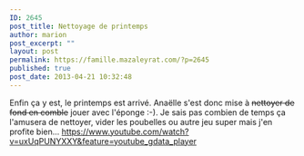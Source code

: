 ```yaml
---
ID: 2645
post_title: Nettoyage de printemps
author: marion
post_excerpt: ""
layout: post
permalink: https://famille.mazaleyrat.com/?p=2645
published: true
post_date: 2013-04-21 10:32:48
---
```

Enfin ça y est, le printemps est arrivé. Anaëlle s'est donc mise à <strike>nettoyer de fond en comble</strike> jouer avec l'éponge :-). 
Je sais pas combien de temps ça l'amusera de nettoyer, vider les poubelles ou autre jeu super mais j'en profite bien...
https://www.youtube.com/watch?v=uxUqPUNYXXY&feature=youtube_gdata_player